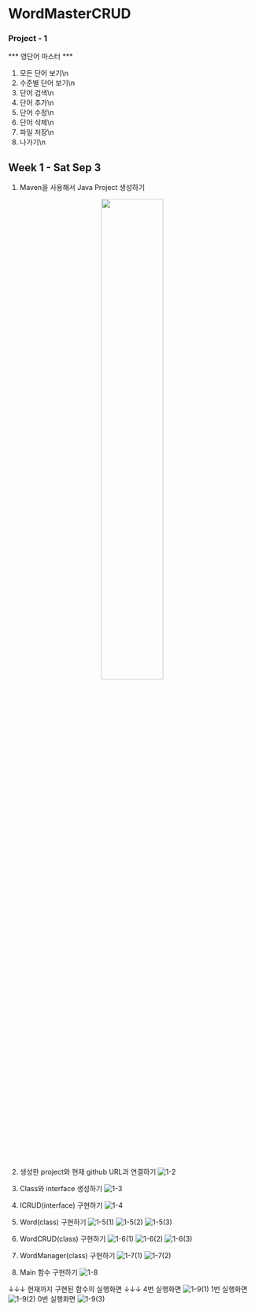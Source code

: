 # WordMasterCRUD
### Project - 1

*** 영단어 마스터 ***
1. 모든 단어 보기\n
2. 수준별 단어 보기\n
3. 단어 검색\n
4. 단어 추가\n
5. 단어 수정\n
6. 단어 삭제\n
7. 파일 저장\n
0. 나가기\n





## Week 1 - Sat Sep 3
1. Maven을 사용해서 Java Project 생성하기
<p align="center"><img src = "https://raw.githubusercontent.com/YYYEJI/WordMasterCRUD/209ca40c080e6f032df72061bf3e1b65924282a3/Screenshots/1-1.png" width="50%" height="50%"></p>

2. 생성한 project와 현재 github URL과 연결하기
![1-2](https://raw.githubusercontent.com/YYYEJI/WordMasterCRUD/209ca40c080e6f032df72061bf3e1b65924282a3/Screenshots/1-2.png)

3. Class와 interface 생성하기
![1-3](https://raw.githubusercontent.com/YYYEJI/WordMasterCRUD/209ca40c080e6f032df72061bf3e1b65924282a3/Screenshots/1-3.png)

4. ICRUD(interface) 구현하기
![1-4](https://raw.githubusercontent.com/YYYEJI/WordMasterCRUD/209ca40c080e6f032df72061bf3e1b65924282a3/Screenshots/1-4.png)

5. Word(class) 구현하기
![1-5(1)](https://raw.githubusercontent.com/YYYEJI/WordMasterCRUD/209ca40c080e6f032df72061bf3e1b65924282a3/Screenshots/1-5(1).png)
![1-5(2)](https://raw.githubusercontent.com/YYYEJI/WordMasterCRUD/209ca40c080e6f032df72061bf3e1b65924282a3/Screenshots/1-5(2).png)
![1-5(3)](https://raw.githubusercontent.com/YYYEJI/WordMasterCRUD/209ca40c080e6f032df72061bf3e1b65924282a3/Screenshots/1-5(3).png)

6. WordCRUD(class) 구현하기
![1-6(1)](https://raw.githubusercontent.com/YYYEJI/WordMasterCRUD/209ca40c080e6f032df72061bf3e1b65924282a3/Screenshots/1-6(1).png)
![1-6(2)](https://raw.githubusercontent.com/YYYEJI/WordMasterCRUD/209ca40c080e6f032df72061bf3e1b65924282a3/Screenshots/1-6(2).png)
![1-6(3)](https://raw.githubusercontent.com/YYYEJI/WordMasterCRUD/209ca40c080e6f032df72061bf3e1b65924282a3/Screenshots/1-6(3).png)

7. WordManager(class) 구현하기
![1-7(1)](https://raw.githubusercontent.com/YYYEJI/WordMasterCRUD/209ca40c080e6f032df72061bf3e1b65924282a3/Screenshots/1-7(1).png)
![1-7(2)](https://raw.githubusercontent.com/YYYEJI/WordMasterCRUD/209ca40c080e6f032df72061bf3e1b65924282a3/Screenshots/1-7(2).png)

8. Main 함수 구현하기 
![1-8](https://raw.githubusercontent.com/YYYEJI/WordMasterCRUD/209ca40c080e6f032df72061bf3e1b65924282a3/Screenshots/1-8.png)


↓↓↓ 현재까지 구현된 함수의 실행화면 ↓↓↓
4번 실행화면
![1-9(1)](https://raw.githubusercontent.com/YYYEJI/WordMasterCRUD/209ca40c080e6f032df72061bf3e1b65924282a3/Screenshots/1-9(1).png)
1번 실행화면
![1-9(2)](https://raw.githubusercontent.com/YYYEJI/WordMasterCRUD/209ca40c080e6f032df72061bf3e1b65924282a3/Screenshots/1-9(2).png)
0번 실행화면
![1-9(3)](https://raw.githubusercontent.com/YYYEJI/WordMasterCRUD/209ca40c080e6f032df72061bf3e1b65924282a3/Screenshots/1-9(3).png)

